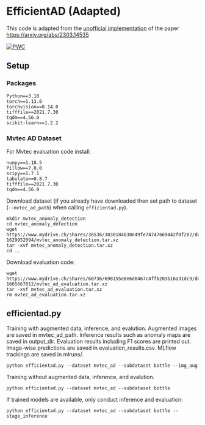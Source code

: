 # EfficientAD (Adapted)

This code is adapted from the [unofficial implementation](https://github.com/nelson1425/EfficientAD) of the paper https://arxiv.org/abs/2303.14535

[![PWC](https://img.shields.io/endpoint.svg?url=https://paperswithcode.com/badge/efficientad-accurate-visual-anomaly-detection/anomaly-detection-on-mvtec-loco-ad)](https://paperswithcode.com/sota/anomaly-detection-on-mvtec-loco-ad?p=efficientad-accurate-visual-anomaly-detection)


## Setup

### Packages

```
Python==3.10
torch==1.13.0
torchvision==0.14.0
tifffile==2021.7.30
tqdm==4.56.0
scikit-learn==1.2.2
```

### Mvtec AD Dataset

For Mvtec evaluation code install:

```
numpy==1.18.5
Pillow==7.0.0
scipy==1.7.1
tabulate==0.8.7
tifffile==2021.7.30
tqdm==4.56.0
```

Download dataset (if you already have downloaded then set path to dataset (`--mvtec_ad_path`) when calling `efficientad.py`).

```
mkdir mvtec_anomaly_detection
cd mvtec_anomaly_detection
wget https://www.mydrive.ch/shares/38536/3830184030e49fe74747669442f0f282/download/420938113-1629952094/mvtec_anomaly_detection.tar.xz
tar -xvf mvtec_anomaly_detection.tar.xz
cd ..
```

Download evaluation code:

```
wget https://www.mydrive.ch/shares/60736/698155e0e6d0467c4ff6203b16a31dc9/download/439517473-1665667812/mvtec_ad_evaluation.tar.xz
tar -xvf mvtec_ad_evaluation.tar.xz
rm mvtec_ad_evaluation.tar.xz
```

## efficientad.py

Training with augmented data, inference, and evalution. Augmented images are saved in mvtec_ad_path. Inference results such as anomaly maps are saved in output_dir. Evaluation results including F1 scores are printed out. Image-wise predictions are saved in evaluation_results.csv. MLflow trackings are saved in mlruns/.

```
python efficientad.py --dataset mvtec_ad --subdataset bottle --img_aug
```

Training without augmented data, inference, and evalution. 

```
python efficientad.py --dataset mvtec_ad --subdataset bottle
```

If trained models are available, only conduct inference and evaluation:

```
python efficientad.py --dataset mvtec_ad --subdataset bottle --stage_inference
```
